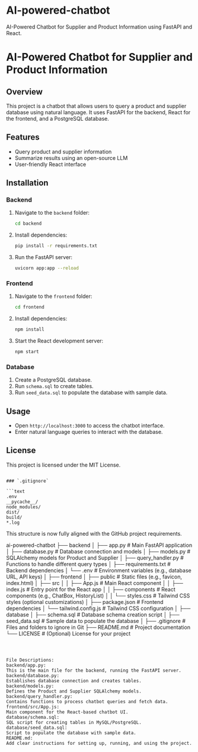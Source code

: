 # AI-powered-chatbot
AI-Powered Chatbot for Supplier and Product Information using FastAPI and React.


# AI-Powered Chatbot for Supplier and Product Information

## Overview
This project is a chatbot that allows users to query a product and supplier database using natural language. It uses FastAPI for the backend, React for the frontend, and a PostgreSQL database.

## Features
- Query product and supplier information
- Summarize results using an open-source LLM
- User-friendly React interface

## Installation

### Backend
1. Navigate to the `backend` folder:
   ```bash
   cd backend
   ```
2. Install dependencies:
   ```bash
   pip install -r requirements.txt
   ```
3. Run the FastAPI server:
   ```bash
   uvicorn app:app --reload
   ```

### Frontend
1. Navigate to the `frontend` folder:
   ```bash
   cd frontend
   ```
2. Install dependencies:
   ```bash
   npm install
   ```
3. Start the React development server:
   ```bash
   npm start
   ```

### Database
1. Create a PostgreSQL database.
2. Run `schema.sql` to create tables.
3. Run `seed_data.sql` to populate the database with sample data.

## Usage
- Open `http://localhost:3000` to access the chatbot interface.
- Enter natural language queries to interact with the database.

## License
This project is licensed under the MIT License.
```

### `.gitignore`

```text
.env
__pycache__/
node_modules/
dist/
build/
*.log
```

This structure is now fully aligned with the GitHub project requirements.













ai-powered-chatbot
├── backend
│   ├── app.py               # Main FastAPI application
│   ├── database.py          # Database connection and models
│   ├── models.py            # SQLAlchemy models for Product and Supplier
│   ├── query_handler.py     # Functions to handle different query types
│   ├── requirements.txt     # Backend dependencies
│   └── .env                 # Environment variables (e.g., database URL, API keys)
│
├── frontend
│   ├── public               # Static files (e.g., favicon, index.html)
│   ├── src
│   │   ├── App.js           # Main React component
│   │   ├── index.js         # Entry point for the React app
│   │   ├── components       # React components (e.g., ChatBox, HistoryList)
│   │   └── styles.css       # Tailwind CSS styles (optional customizations)
│   ├── package.json         # Frontend dependencies
│   └── tailwind.config.js   # Tailwind CSS configuration
│
├── database
│   ├── schema.sql           # Database schema creation script
│   ├── seed_data.sql        # Sample data to populate the database
│
├── .gitignore               # Files and folders to ignore in Git
├── README.md                # Project documentation
└── LICENSE                  # (Optional) License for your project
```



File Descriptions:
backend/app.py:
This is the main file for the backend, running the FastAPI server.
backend/database.py:
Establishes database connection and creates tables.
backend/models.py:
Defines the Product and Supplier SQLAlchemy models.
backend/query_handler.py:
Contains functions to process chatbot queries and fetch data.
frontend/src/App.js:
Main component for the React-based chatbot UI.
database/schema.sql:
SQL script for creating tables in MySQL/PostgreSQL.
database/seed_data.sql:
Script to populate the database with sample data.
README.md:
Add clear instructions for setting up, running, and using the project.
